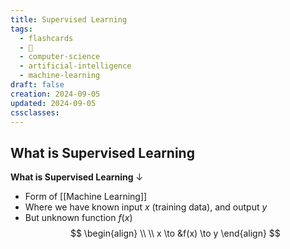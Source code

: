 ```yaml
---
title: Supervised Learning
tags:
  - flashcards
  - 🌱
  - computer-science
  - artificial-intelligence
  - machine-learning
draft: false
creation: 2024-09-05
updated: 2024-09-05
cssclasses: 
---
```

## What is Supervised Learning

**What is Supervised Learning**
↓
- Form of [[Machine Learning]]
- Where we have known input $x$ (training data), and output $y$
- But unknown function $f(x)$
$$
\begin{align} \\
\\ x \to &f(x) \to y
\end{align}
$$
<!--SR:!2024-12-18,11,270-->
